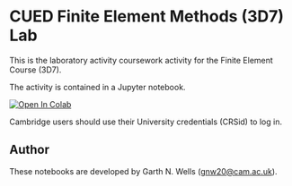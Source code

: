 # CUED Finite Element Methods (3D7) Lab

This is the laboratory activity coursework activity for the Finite
Element Course (3D7).

The activity is contained in a Jupyter notebook.

[![Open In Colab](https://colab.research.google.com/assets/colab-badge.svg)](https://colab.research.google.com/garth-wells/CUED-3D7-Lab)

Cambridge users should use their University credentials (CRSid) to log
in.

## Author

These notebooks are developed by Garth N. Wells (<gnw20@cam.ac.uk>).